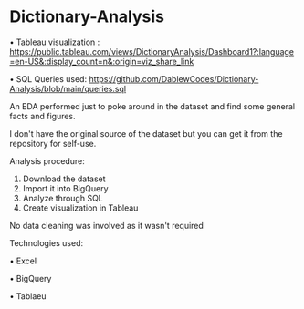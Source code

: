 # Dictionary-Analysis

• Tableau visualization : https://public.tableau.com/views/DictionaryAnalysis/Dashboard1?:language=en-US&:display_count=n&:origin=viz_share_link

• SQL Queries used: https://github.com/DablewCodes/Dictionary-Analysis/blob/main/queries.sql

An EDA performed just to poke around in the dataset and find some general facts and figures.

I don't have the original source of the dataset but you can get it from the repository for self-use.

Analysis procedure:

 1. Download the dataset
 2. Import it into BigQuery
 3. Analyze through SQL
 4. Create visualization in Tableau
 
No data cleaning was involved as it wasn't required

Technologies used:

• Excel

• BigQuery

• Tablaeu
